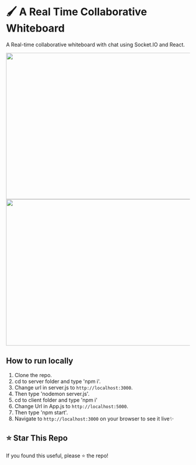 
# 🖌️ A Real Time Collaborative Whiteboard
A Real-time collaborative whiteboard with chat using Socket.IO and React.

<img src="https://github.com/user-attachments/assets/9bfbe570-1f36-4f8c-b409-1314a4d667ca" width="700" height="400"  loading="lazy">
<img src="https://github.com/user-attachments/assets/039855ce-09cf-43de-816e-bd753479d94a" width="700" height="400"  loading="lazy">

## How to run locally
1. Clone the repo.
2. cd to server folder and type 'npm i'.
3. Change url in server.js to `http://localhost:3000`.
4. Then type 'nodemon server.js'.
5. cd to client folder and type 'npm i'
6. Change Url in App.js to `http://localhost:5000`.
7. Then type 'npm start'.
8. Navigate to `http://localhost:3000` on your browser to see it live✨

## ⭐ Star This Repo
If you found this useful, please ⭐ the repo!
